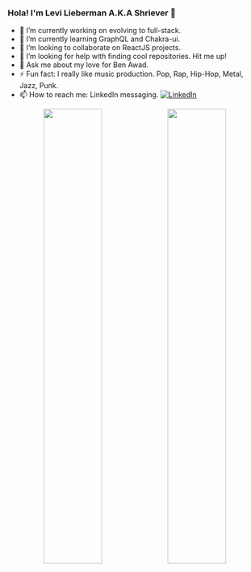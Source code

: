 ### Hola! I'm Levi Lieberman A.K.A Shriever 👋


- 🔭 I’m currently working on evolving to full-stack.
- 🌱 I’m currently learning GraphQL and Chakra-ui.
- 👯 I’m looking to collaborate on ReactJS projects.
- 🤔 I’m looking for help with finding cool repositories. Hit me up!
- 💬 Ask me about my love for Ben Awad.
- ⚡ Fun fact: I really like music production. Pop, Rap, Hip-Hop, Metal, Jazz, Punk. 
- 📫 How to reach me: LinkedIn messaging. <a href="https://www.linkedin.com/in/levi-lieberman-b80960108/"><img alt="LinkedIn" src="https://img.shields.io/badge/linkedin%20-%230077B5.svg?&style=flat&logo=linkedin&logoColor=white"/></a> &nbsp;

<p align="center">
  <img width="48%" src="https://github-readme-stats.vercel.app/api?username=Shriever&show_icons=true&theme=tokyonight" />
  <img width="48%" src="https://github-readme-streak-stats.herokuapp.com/?user=Shriever&theme=tokyonight" />
</p>

